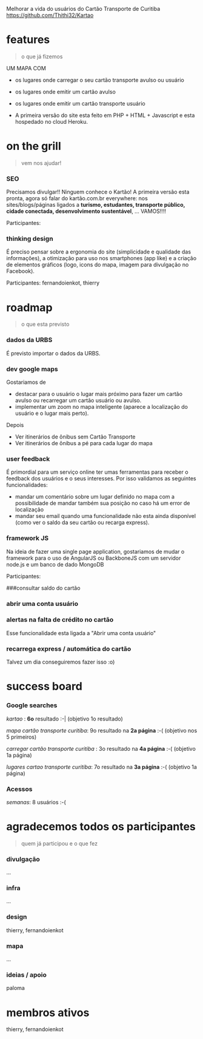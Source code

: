 Melhorar a vida do usuários do Cartão Transporte de Curitiba https://github.com/Thithi32/Kartao

features
=======
> o que já fizemos

UM MAPA COM

 - os lugares onde carregar o seu cartão transporte avulso ou usuário

 - os lugares onde emitir um cartão avulso

 - os lugares onde emitir um cartão transporte usuário

 - A primeira versão do site esta feito em PHP + HTML + Javascript e esta hospedado no cloud Heroku.

on the grill
=========
> vem nos ajudar!

### SEO

Precisamos divulgar!! Ninguem conhece o Kartão!
A primeira versão esta pronta, agora só falar do kartão.com.br everywhere: nos sites/blogs/páginas ligados a **turismo, estudantes, transporte público, cidade conectada, desenvolvimento sustentável**, ...
VAMOS!!!!

Participantes:

### thinking design

É preciso pensar sobre a ergonomia do site (simplicidade e qualidade das informações), a otimização para uso nos smartphones (app like) e a criação de elementos gráficos (logo, icons do mapa, imagem para divulgação no Facebook).

Participantes: fernandoienkot, thierry

roadmap
========
> o que esta previsto

### dados da URBS

É previsto importar o dados da URBS.

### dev google maps

 Gostariamos de

 - destacar para o usuário o lugar mais próximo para fazer um cartão avulso ou recarregar um cartão usuário ou avulso.
 - implementar um zoom no mapa inteligente (aparece a localização do usuário e o lugar mais perto).

Depois

 - Ver itinerários de ônibus sem Cartão Transporte
 - Ver itinerários de ônibus a pé para cada lugar do mapa

### user feedback

É primordial para um serviço online ter umas ferramentas para receber o feedback dos usuários e o seus interesses. Por isso validamos as seguintes funcionalidades:

 - mandar um comentário sobre um lugar definido no mapa com a possibilidade de mandar também sua posição no caso há um error de localização
 - mandar seu email quando uma funcionalidade não esta ainda disponível (como ver o saldo da seu cartão ou recarga express).

### framework JS

Na ideia de fazer uma single page application, gostariamos de mudar o framework para o uso de AngularJS ou BackboneJS com um servidor node.js e um banco de dado MongoDB

Participantes:

###consultar saldo do cartão

### abrir uma conta usuário

### alertas na falta de crédito no cartão

Esse funcionalidade esta ligada a "Abrir uma conta usuário"

### recarrega express / automática do cartão

Talvez um dia conseguiremos fazer isso :o)

success board
============
### Google searches
*kartao* : **6o** resultado :-| (objetivo 1o resultado)

*mapa cartão transporte curitiba*: 9o resultado na **2a página** :-( (objetivo nos 5 primeiros)

*carregar cartão transporte curitiba* : 3o resultado na **4a página** :-( (objetivo 1a página)

*lugares cartao transporte curitiba*: 7o resultado na **3a página** :-( (objetivo 1a página)

### Acessos

*semanas*: 8 usuários :-(

agradecemos todos os participantes
==============================
>quem já participou e o que fez

### divulgação

...

### infra

...

### design

thierry, fernandoienkot

### mapa

...

### ideias / apoio

paloma

membros ativos
==============
thierry, fernandoienkot
